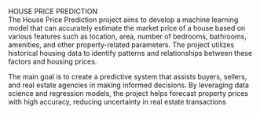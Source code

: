 HOUSE PRICE PREDICTION                              
The House Price Prediction project aims to develop a machine learning model that can accurately estimate the market price of a house based on various features such as location, area, number of bedrooms, bathrooms, amenities, and other property-related parameters. The project utilizes historical housing data to identify patterns and relationships between these factors and housing prices.

The main goal is to create a predictive system that assists buyers, sellers, and real estate agencies in making informed decisions. By leveraging data science and regression models, the project helps forecast property prices with high accuracy, reducing uncertainty in real estate transactions